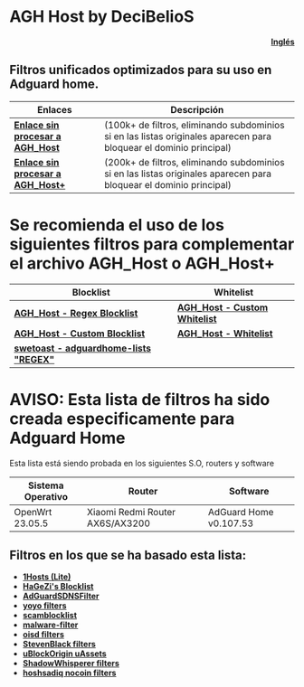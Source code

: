 # AGH Host by DeciBelioS
<div align="right">

[**Inglés**](README.md)

</div>

## Filtros unificados optimizados para su uso en Adguard home.

| Enlaces | Descripción | 
| -- | -- |
| [**Enlace sin procesar a AGH_Host**](https://raw.githubusercontent.com/Deci8BelioS/AGH_Host/refs/heads/main/AGH/hosts.txt) | (100k+ de filtros, eliminando subdominios si en las listas originales aparecen para bloquear el dominio principal) |
| [**Enlace sin procesar a AGH_Host+**](https://raw.githubusercontent.com/Deci8BelioS/AGH_Host/refs/heads/main/AGH/AGH_Host%2B.txt) | (200k+ de filtros, eliminando subdominios si en las listas originales aparecen para bloquear el dominio principal) |


# Se recomienda el uso de los siguientes filtros para complementar el archivo AGH_Host o AGH_Host+
| Blocklist | Whitelist | 
| -- | -- |
| [**AGH_Host - Regex Blocklist**](https://raw.githubusercontent.com/Deci8BelioS/AGH_Host/refs/heads/main/AGH/filters/blocklist/Regex%20Blocklist.txt) | [**AGH_Host - Custom Whitelist**](https://raw.githubusercontent.com/Deci8BelioS/AGH_Host/refs/heads/main/AGH/filters/whitelist/Custom%20Whitelist.txt) |
| [**AGH_Host - Custom Blocklist**](https://raw.githubusercontent.com/Deci8BelioS/AGH_Host/refs/heads/main/AGH/filters/blocklist/Custom%20Blocklist.txt) | [**AGH_Host - Whitelist**](https://raw.githubusercontent.com/Deci8BelioS/AGH_Host/refs/heads/main/AGH/filters/whitelist/whitelist.txt) |
| [**swetoast - adguardhome-lists "REGEX"**](https://raw.githubusercontent.com/swetoast/adguardhome-lists/refs/heads/main/blacklist.txt) |

# AVISO: Esta lista de filtros ha sido creada especificamente para Adguard Home

Esta lista está siendo probada en los siguientes S.O, routers y software

| Sistema Operativo | Router | Software | 
| -- | -- | -- |
| OpenWrt 23.05.5 | Xiaomi Redmi Router AX6S/AX3200 | AdGuard Home v0.107.53 |

## Filtros en los que se ha basado esta lista:

* [**1Hosts (Lite)**](https://github.com/badmojr/1Hosts)
* [**HaGeZi's Blocklist**](https://github.com/hagezi/dns-blocklists)
* [**AdGuardSDNSFilter**](https://github.com/AdguardTeam/AdGuardSDNSFilter)
* [**yoyo filters**](https://pgl.yoyo.org/)
* [**scamblocklist**](https://github.com/durablenapkin/scamblocklist/)
* [**malware-filter**](https://gitlab.com/malware-filter/phishing-filter)
* [**oisd filters**](https://github.com/sjhgvr/oisd/)
* [**StevenBlack filters**](https://github.com/StevenBlack/hosts)
* [**uBlockOrigin uAssets**](https://github.com/uBlockOrigin/uAssets/)
* [**ShadowWhisperer filters**](https://github.com/ShadowWhisperer/BlockLists/)
* [**hoshsadiq nocoin filters**](https://github.com/hoshsadiq/adblock-nocoin-list)
